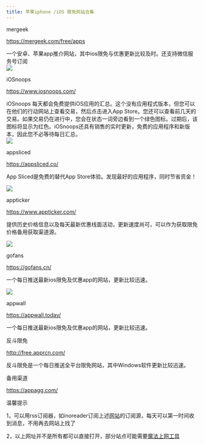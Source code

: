 ```yaml
---
title: 苹果iphone /iOS 限免网站合集
---
```


mergeek

<https://mergeek.com/free/apps>

一个安卓、苹果app推介网站，其中ios限免与优惠更新比较及时。还支持微信服务号订阅  
![](https://pic.appmiu.com/gh/abcmiao/img@main/pic/20210604105805.png)



iOSnoops

<https://www.iosnoops.com/>

iOSnoops 每天都会免费提供iOS应用的汇总。这个没有应用程式版本，但您可以在他们的行动网站上查看交易，然后点击进入App Store。您还可以查看前几天的交易。如果交易仍在进行中，您会在状态一词旁边看到一个绿色图标。过期后，该图标将显示为红色。iOSnoops还具有销售的实时更新，免费的应用程序和新版本，因此您不必等待每日汇总。  
![](https://pic.appmiu.com/gh/abcmiao/img@main/pic/20210604135131.png)



appsliced

<https://appsliced.co/>

App Sliced是免费的替代App Store体验。发现最好的应用程序，同时节省资金！

![](https://pic.appmiu.com/gh/abcmiao/img@main/pic/20210604135635.png)

appticker

<https://www.appticker.com/>

提供历史价格信息以及每天最新优惠线面活动，更新速度尚可，可以作为获取限免价格备用获取渠道源。

![](https://pic.appmiu.com/gh/abcmiao/img@main/pic/20210604135002.png)

gofans

<https://gofans.cn/>

一个每日推送最新ios限免及优惠app的网站，更新比较迅速。

![](https://pic.appmiu.com/gh/abcmiao/img@main/pic/20210604134818.png)

appwall

<https://appwall.today/>

一个每日推送最新ios限免及优惠app的网站，更新比较迅速。

反斗限免

<http://free.apprcn.com/>

反斗限免是一个每日推送全平台限免网站，其中Windows软件更新比较迅速。

备用渠道

<https://appagg.com/>

温馨提示

1，可以用rss订阅器，如inoreader订阅上述[网站](https://www.appmiu.com/tag/网站)的订阅源，每天可以第一时间收到消息，不用再去网站上找了

2，以上网址并不是所有都可以直接打开，部分站点可能需要[魔法上网工具](../technique%20sharing/kexue.md)
